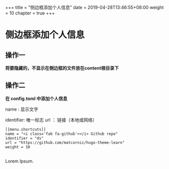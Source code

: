 +++
title = "侧边框添加个人信息"
date = 2019-04-28T13:46:55+08:00
weight = 10
chapter = true
+++


# 侧边框添加个人信息

## 操作一
**将要隐藏的，不显示在侧边框的文件放在content根目录下**

## 操作二
**在 config.toml 中添加个人信息**

name : 显示文字

identifier: 唯一标志
url ： 链接（本地或网络）
~~~
[[menu.shortcuts]]
name = "<i class='fab fa-github'></i> Github repo"
identifier = "ds"
url = "https://github.com/matcornic/hugo-theme-learn"
weight = 10
~~~
##
Lorem Ipsum.